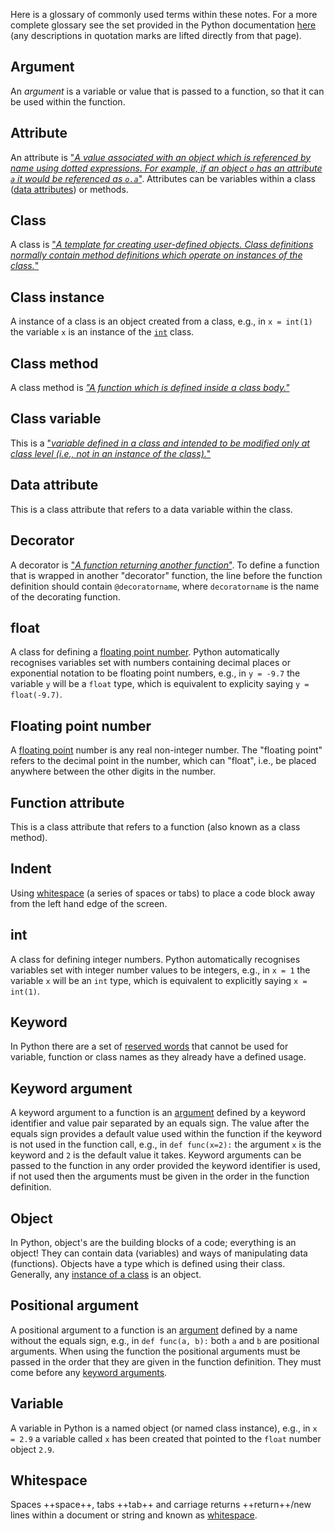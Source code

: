 Here is a glossary of commonly used terms within these notes. For a more complete glossary see the
set provided in the Python documentation [here](https://docs.python.org/3/glossary.html) (any
descriptions in quotation marks are lifted directly from that page).

## Argument

An *argument* is a variable or value that is passed to a function, so that it can be used within the
function.

## Attribute

An attribute is ["*A value associated with an object which is referenced by name using dotted
expressions. For example, if an object `o` has an attribute `a` it would be referenced as
`o.a`*"](https://docs.python.org/3/glossary.html#term-attribute). Attributes can be variables within
a class ([data attributes](#data-attribute)) or methods.

## Class

A class is ["*A template for creating user-defined objects. Class definitions normally contain
method definitions which operate on instances of the
class.*"](https://docs.python.org/3/glossary.html#term-class)

## Class instance

A instance of a class is an object created from a class, e.g., in `x = int(1)` the variable `x` is
an instance of the [`int`](#int) class.

## Class method

A class method is [*"A function which is defined inside a class
body."*](https://docs.python.org/3/glossary.html#term-method)

## Class variable

This is a ["*variable defined in a class and intended to be modified only at class level (i.e., not
in an instance of the class).*"](https://docs.python.org/3/glossary.html#term-class-variable)

## Data attribute

This is a class attribute that refers to a data variable within the class.

## Decorator

A decorator is ["*A function returning another
function*"](https://docs.python.org/3/glossary.html#term-decorator). To define a function that is
wrapped in another "decorator" function, the line before the function definition should contain
`@decoratorname`, where `decoratorname` is the name of the decorating function. 

## float

A class for defining a [floating point number](#floating-point-number). Python automatically
recognises variables set with numbers containing decimal places or exponential notation to be
floating point numbers, e.g., in `y = -9.7` the variable `y` will be a `float` type, which is
equivalent to explicity saying `y = float(-9.7)`.

## Floating point number

A [floating point](https://en.wikipedia.org/wiki/Floating-point_arithmetic) number is any real
non-integer number. The "floating point" refers to the decimal point in the number, which can
"float", i.e., be placed anywhere between the other digits in the number.

## Function attribute

This is a class attribute that refers to a function (also known as a class method).

## Indent

Using [whitespace](#whitespace) (a series of spaces or tabs) to place a code block away from the
left hand edge of the screen.

## int

A class for defining integer numbers. Python automatically recognises variables set with integer
number values to be integers, e.g., in `x = 1` the variable `x` will be an `int` type, which is
equivalent to explicitly saying `x = int(1)`.

## Keyword

In Python there are a set of [reserved
words](https://www.w3schools.com/python/python_ref_keywords.asp) that cannot be used for variable,
function or class names as they already have a defined usage.

## Keyword argument

A keyword argument to a function is an [argument](#argument) defined by a keyword identifier and
value pair separated by an equals sign. The value after the equals sign provides a default value
used within the function if the keyword is not used in the function call, e.g., in `def func(x=2):`
the argument `x` is the keyword and `2` is the default value it takes. Keyword arguments can be
passed to the function in any order provided the keyword identifier is used, if not used then the
arguments must be given in the order in the function definition.

## Object

In Python, object's are the building blocks of a code; everything is an object! They can contain
data (variables) and ways of manipulating data (functions). Objects have a type which is defined
using their class. Generally, any [instance of a class](#class-instance) is an object.

## Positional argument

A positional argument to a function is an [argument](#argument) defined by a name without the equals
sign, e.g., in `def func(a, b):` both `a` and `b` are positional arguments. When using the function
the positional arguments must be passed in the order that they are given in the function definition.
They must come before any [keyword arguments](#keyword-argument).

## Variable

A variable in Python is a named object (or named class instance), e.g., in `x = 2.9` a variable
called `x` has been created that pointed to the `float` number object `2.9`. 

## Whitespace

Spaces ++space++, tabs ++tab++ and carriage returns ++return++/new lines within a document or string
and known as [whitespace](https://en.wikipedia.org/wiki/Whitespace_character).